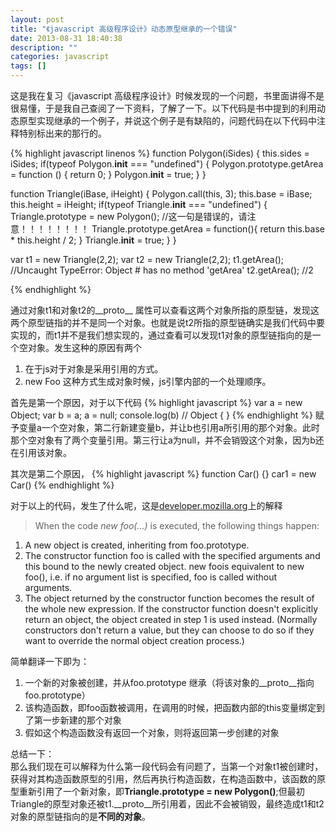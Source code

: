 ```yaml
---
layout: post
title: "《javascript 高级程序设计》动态原型继承的一个错误"
date: 2013-08-31 18:40:38
description: ""
categories: javascript
tags: []
---
```


这是我在复习《javascript 高级程序设计》时候发现的一个问题，书里面讲得不是很易懂，于是我自己查阅了一下资料，了解了一下。以下代码是书中提到的利用动态原型实现继承的一个例子，并说这个例子是有缺陷的，问题代码在以下代码中注释特别标出来的那行的。

{% highlight javascript  linenos  %}
function Polygon(iSides) {
    this.sides  = iSides;
    if(typeof Polygon.__init__  === "undefined")
    {
        Polygon.prototype.getArea = function () {
            return 0;
        }
        Polygon.__init__ = true;
    }
}
 
function Triangle(iBase, iHeight) {
    Polygon.call(this, 3);
    this.base = iBase;
    this.height = iHeight;
    if(typeof Triangle.__init__ === "undefined")
    {
        Triangle.prototype = new Polygon();   //这一句是错误的，请注意！！！！！！！！
        Triangle.prototype.getArea = function(){
            return this.base * this.height / 2;
        }
        Triangle.__init__ = true;
    }
}
 
var t1 = new Triangle(2,2);
var t2 = new Triangle(2,2);
t1.getArea();   //Uncaught TypeError: Object #<Triangle> has no method 'getArea'
t2.getArea();   //2

{% endhighlight %}

通过对象t1和对象t2的__proto__ 属性可以查看这两个对象所指的原型链，发现这两个原型链指的并不是同一个对象。也就是说t2所指的原型链确实是我们代码中要实现的，而t1并不是我们想实现的，通过查看可以发现t1对象的原型链指向的是一个空对象。发生这种的原因有两个

1. 在于js对于对象是采用引用的方式。
2. new Foo 这种方式生成对象时候，js引擎内部的一个处理顺序。


首先是第一个原因，对于以下代码
{% highlight javascript %}
var a = new Object;
var b = a;
a = null;
console.log(b)   // Object { }
{% endhighlight %}
赋予变量a一个空对象，第二行新建变量b，并让b也引用a所引用的那个对象。此时那个空对象有了两个变量引用。第三行让a为null，并不会销毁这个对象，因为b还在引用该对象。

其次是第二个原因，
{% highlight javascript %}
function Car() {}
car1 = new Car()
{% endhighlight %}

对于以上的代码，发生了什么呢，这是[developer.mozilla.org](https://developer.mozilla.org/en-US/docs/Web/JavaScript/Reference/Operators/new)上的解释
>When the code *new foo(...)* is executed, the following things happen:
>
1. A new object is created, inheriting from foo.prototype. 
1. The constructor function foo is called with the specified arguments and this bound to the newly created object. new foois equivalent to new foo(), i.e. if no argument list is specified, foo is called without arguments. 
1. The object returned by the constructor function becomes the result of the whole new expression. If the constructor function doesn't explicitly return an object, the object created in step 1 is used instead. (Normally constructors don't return a value, but they can choose to do so if they want to override the normal object creation process.)

简单翻译一下即为：

1. 一个新的对象被创建，并从foo.prototype 继承（将该对象的__proto__指向foo.prototype）
1. 该构造函数，即foo函数被调用，在调用的时候，把函数内部的this变量绑定到了第一步新建的那个对象
1. 假如这个构造函数没有返回一个对象，则将返回第一步创建的对象

总结一下：  
那么我们现在可以解释为什么第一段代码会有问题了，当第一个对象t1被创建时，获得对其构造函数原型的引用，然后再执行构造函数，在构造函数中，该函数的原型重新引用了一个新对象，即**Triangle.prototype = new Polygon()**;但最初Triangle的原型对象还被t1.\_\_proto\_\_所引用着，因此不会被销毁，最终造成t1和t2对象的原型链指向的是**不同的对象**。